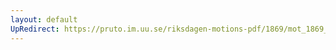 ```yaml
---
layout: default
UpRedirect: https://pruto.im.uu.se/riksdagen-motions-pdf/1869/mot_1869__ak__314/mot_1869__ak__314-002.pdf
---
```

